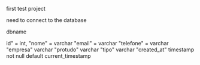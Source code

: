 first test project

need to connect to the database

dbname

id" = int, 
"nome" = varchar
"email" = varchar
"telefone" = varchar
"empresa" varchar 
"protudo" varchar
"tipo" varchar
"created_at" timestamp not null default current_timestamp
